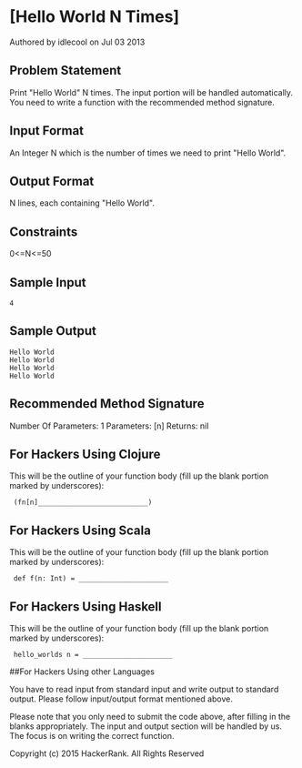 # [Hello World N Times]
Authored by idlecool on Jul 03 2013

## Problem Statement

Print "Hello World" N times. The input portion will be handled automatically. You need to write a function with the recommended method signature.

## Input Format
An Integer N which is the number of times we need to print "Hello World".

## Output Format
N lines, each containing "Hello World".

## Constraints
0&lt;=N&lt;=50

## Sample Input

```
4
```

## Sample Output

```
Hello World
Hello World
Hello World
Hello World
```

## Recommended Method Signature

Number Of Parameters: 1
Parameters: [n]
Returns: nil

## For Hackers Using Clojure

This will be the outline of your function body (fill up the blank portion marked by underscores):
```
 (fn[n]___________________________)
```

## For Hackers Using Scala
This will be the outline of your function body (fill up the blank portion marked by underscores):

```
 def f(n: Int) = ______________________
```

## For Hackers Using Haskell
This will be the outline of your function body (fill up the blank portion marked by underscores):

```
 hello_worlds n = ______________________
```

##For Hackers Using other Languages

You have to read input from standard input and write output to standard output. Please follow input/output format mentioned above.

Please note that you only need to submit the code above, after filling in the blanks appropriately. The input and output section will be handled by us. The focus is on writing the correct function.

Copyright (c) 2015 HackerRank.
All Rights Reserved
